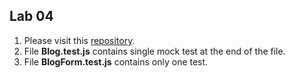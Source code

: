 ## Lab 04
1) Please visit this [repository](https://github.com/s-kakol/blogs-app/tree/709a9cf189c90a47cc2d6122199f27d57ff98408/f-blogs/src/components).
2) File **Blog.test.js** contains single mock test at the end of the file.
3) File **BlogForm.test.js** contains only one test.